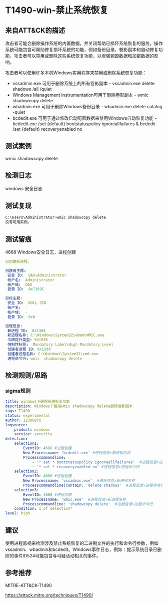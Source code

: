 # T1490-win-禁止系统恢复

## 来自ATT&CK的描述

攻击者可能会删除操作系统的内置数据，并关闭帮助已损坏系统恢复的服务。操作系统可能包含可帮助修复损坏系统的功能，例如备份目录，卷影副本和自动修复功能。攻击者可以禁用或删除这些系统恢复功能，以增强销毁数据和加密数据的影响。

攻击者可以使用许多本机Windows实用程序来禁用或删除系统恢复功能：

- vssadmin.exe 可用于删除系统上的所有卷影副本 - vssadmin.exe delete shadows /all /quiet
- Windows Management Instrumentation可用于删除卷影副本 - wmic shadowcopy delete
- wbadmin.exe 可用于删除Windows备份目录 - wbadmin.exe delete catalog -quiet
- bcdedit.exe 可用于通过修改启动配置数据来禁用Windows自动恢复功能 - bcdedit.exe /set {default} bootstatuspolicy ignoreallfailures & bcdedit /set {default} recoveryenabled no

## 测试案例

wmic shadowcopy delete

## 检测日志

windows 安全日志

## 测试复现

```bash
C:\Users\Administrator>wmic shadowcopy delete
没有可用实例。
```

## 测试留痕

4688 Windows安全日志，进程创建

```yml
已创建新进程。

创建者主题:
 安全 ID:  QAX\Administrator
 帐户名:  Administrator
 帐户域:  QAX
 登录 ID:  0x7169C

目标主题:
 安全 ID:  NULL SID
 帐户名:  -
 帐户域:  -
 登录 ID:  0x0

进程信息:
 新进程 ID:  0x1304
 新进程名称: C:\Windows\System32\wbem\WMIC.exe
 令牌提升类型: %%1936
 强制性标签:  Mandatory Label\High Mandatory Level
 创建者进程 ID: 0x15d0
 创建者进程名称: C:\Windows\System32\cmd.exe
 进程命令行: wmic  shadowcopy delete
```

## 检测规则/思路

### sigma规则

```yml
title: windows下删除系统恢复功能
description: Windows下使用wmic shadowcopy delete删除卷影副本
tags: T1490
status: experimental
author: 12306Bro
logsource:
    product: windows
    service: security
detection:
    selection1:
        EventID: 4688 #进程创建
        New Processname: 'bcdedit.exe' #进程信息>新进程名称
        Processcommandline: 
            - '* set * bootstatuspolicy ignoreallfailures'  #进程信息>进程命令行
            - '* set * recoveryenabled no' #进程信息>进程命令行
    selection2:
        EventID: 4688 #进程创建
        New Processname: 'vssadmin.exe'  #进程信息>新进程名称
        Processcommandline|contain: 'delete shadows'  #进程信息>进程命令行
    selection3:
        EventID: 4688 #进程创建
        New Processname: 'wmic.exe'  #进程信息>新进程名称
        Processcommandline: 'shadowcopy delete'  #进程信息>进程命令行 
    condition: 1 of selection*
level: high
```

## 建议

使用进程监视来检测涉及禁止系统恢复的二进制文件的执行和命令行参数，例如vssadmin、wbadmin和bcdedit。Windows事件日志，例如：提示系统目录已删除的事件ID524可能包含与可疑活动相关的事件。

## 参考推荐

MITRE-ATT&CK-T1490

<https://attack.mitre.org/techniques/T1490/>
